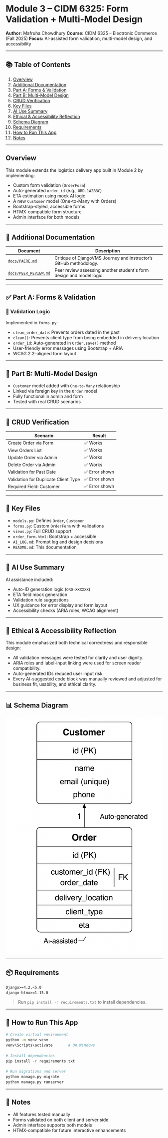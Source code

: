 #  Module 3 – CIDM 6325: Form Validation + Multi-Model Design

**Author:** Mafruha Chowdhury
**Course:** CIDM 6325 – Electronic Commerce (Fall 2025)
**Focus:** AI-assisted form validation, multi-model design, and accessibility

---

## 📚 Table of Contents

1. [Overview](#overview)
2. [Additional Documentation](#additional-documentation)
3. [Part A: Forms & Validation](#part-a-forms--validation)
4. [Part B: Multi-Model Design](#part-b-multi-model-design)
5. [CRUD Verification](#crud-verification)
6. [Key Files](#key-files)
7. [AI Use Summary](#ai-use-summary)
8. [Ethical & Accessibility Reflection](#ethical--accessibility-reflection)
9. [Schema Diagram](#schema-diagram)
10. [Requirements](#requirements)
11. [How to Run This App](#how-to-run-this-app)
12. [Notes](#notes)

---

##  Overview

This module extends the logistics delivery app built in Module 2 by implementing:

* Custom form validation (`OrderForm`)
* Auto-generated `order_id` (e.g., `ORD-1A2B3C`)
* ETA estimation using mock AI logic
* A new `Customer` model (One-to-Many with Orders)
* Bootstrap-styled, accessible forms
* HTMX-compatible form structure
* Admin interface for both models

---

## 📄 Additional Documentation

| Document                                     | Description                                                          |
| -------------------------------------------- | -------------------------------------------------------------------- |
| [`docs/PAERE.md`](docs/PAERE.md)             | Critique of DjangoVMS Journey and instructor’s GitHub methodology.   |
| [`docs/PEER_REVIEW.md`](docs/PEER_REVIEW.md) | Peer review assessing another student's form design and model logic. |

---

## ✅ Part A: Forms & Validation

### 🧪 Validation Logic

Implemented in `forms.py`:

* `clean_order_date`: Prevents orders dated in the past
* `clean()`: Prevents client type from being embedded in delivery location
* `order_id`: Auto-generated in `Order.save()` method
* User-friendly error messages using Bootstrap + ARIA
* WCAG 2.2–aligned form layout

---

## 🧬 Part B: Multi-Model Design

* `Customer` model added with `One-to-Many` relationship
* Linked via foreign key in the `Order` model
* Fully functional in admin and form
* Tested with real CRUD scenarios

---

## 🧪 CRUD Verification

| Scenario                             | Result        |
| ------------------------------------ | ------------- |
| Create Order via Form                | ✅ Works       |
| View Orders List                     | ✅ Works       |
| Update Order via Admin               | ✅ Works       |
| Delete Order via Admin               | ✅ Works       |
| Validation for Past Date             | ✅ Error shown |
| Validation for Duplicate Client Type | ✅ Error shown |
| Required Field: Customer             | ✅ Error shown |

---

## 📁 Key Files

* `models.py`: Defines `Order`, `Customer`
* `forms.py`: Custom `OrderForm` with validations
* `views.py`: Full CRUD support
* `order_form.html`: Bootstrap + accessible
* `AI_LOG.md`: Prompt log and design decisions
* `README.md`: This documentation

---

## 🤖 AI Use Summary

AI assistance included:

* Auto-ID generation logic (`ORD-XXXXXX`)
* ETA field mock generation
* Validation rule suggestions
* UX guidance for error display and form layout
* Accessibility checks (ARIA roles, WCAG alignment)

---

## 🧐 Ethical & Accessibility Reflection

This module emphasized both technical correctness and responsible design:

* All validation messages were tested for clarity and user dignity.
* ARIA roles and label-input linking were used for screen reader compatibility.
* Auto-generated IDs reduced user input risk.
* Every AI-suggested code block was manually reviewed and adjusted for business fit, usability, and ethical clarity.

---

## 📊 Schema Diagram

![Schema Diagram – Customer to Order](image-1.png)

---

## 📦 Requirements

```txt
Django>=4.2,<5.0
django-htmx>=1.15.0
```

> Run `pip install -r requirements.txt` to install dependencies.

---

## 🚀 How to Run This App

```bash
# Create virtual environment
python -m venv venv
venv\Scripts\activate       # On Windows

# Install dependencies
pip install -r requirements.txt

# Run migrations and server
python manage.py migrate
python manage.py runserver
```

---

## 📝 Notes

* All features tested manually
* Forms validated on both client and server side
* Admin interface supports both models
* HTMX-compatible for future interactive enhancements
